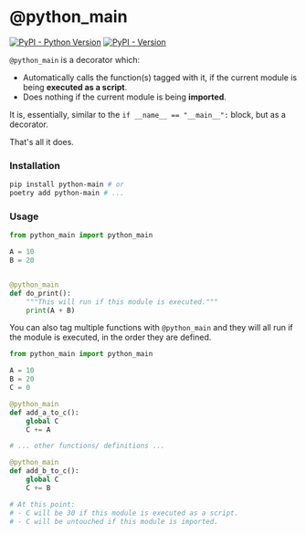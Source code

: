 # @python_main

[![PyPI - Python Version](https://img.shields.io/pypi/pyversions/python-main)](https://pypi.org/project/python-main/)
[![PyPI - Version](https://img.shields.io/pypi/v/python-main)](https://pypi.org/project/python-main/)


`@python_main` is a decorator which:
- Automatically calls the function(s) tagged with it, if the current module is being **executed as a script**.
- Does nothing if the current module is being **imported**.

It is, essentially, similar to the `if __name__ == "__main__":` block, but as a decorator.

That's all it does.

### Installation

```bash
pip install python-main # or
poetry add python-main # ...
```

### Usage

```python
from python_main import python_main

A = 10
B = 20


@python_main
def do_print():
    """This will run if this module is executed."""
    print(A + B)
```

You can also tag multiple functions with `@python_main` and they will all run if the module is executed, in the order they are defined.

```python
from python_main import python_main

A = 10
B = 20
C = 0

@python_main
def add_a_to_c():
    global C
    C += A

# ... other functions/ definitions ...

@python_main
def add_b_to_c():
    global C
    C += B

# At this point:
# - C will be 30 if this module is executed as a script.
# - C will be untouched if this module is imported.
```
